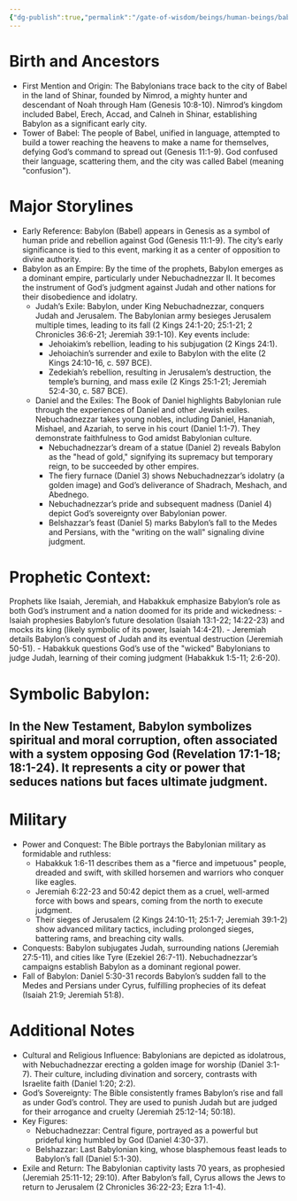 ```yaml
---
{"dg-publish":true,"permalink":"/gate-of-wisdom/beings/human-beings/babylonians/","tags":["#GateWisdom","Being","HumanBeing"]}
---
```



# Birth and Ancestors
- First Mention and Origin: The Babylonians trace back to the city of Babel in the land of Shinar, founded by Nimrod, a mighty hunter and descendant of Noah through Ham (Genesis 10:8-10). Nimrod’s kingdom included Babel, Erech, Accad, and Calneh in Shinar, establishing Babylon as a significant early city.
- Tower of Babel: The people of Babel, unified in language, attempted to build a tower reaching the heavens to make a name for themselves, defying God’s command to spread out (Genesis 11:1-9). God confused their language, scattering them, and the city was called Babel (meaning "confusion").

# Major Storylines

- Early Reference: Babylon (Babel) appears in Genesis as a symbol of human pride and rebellion against God (Genesis 11:1-9). The city’s early significance is tied to this event, marking it as a center of opposition to divine authority.
- Babylon as an Empire: By the time of the prophets, Babylon emerges as a dominant empire, particularly under Nebuchadnezzar II. It becomes the instrument of God’s judgment against Judah and other nations for their disobedience and idolatry.
    - Judah’s Exile: Babylon, under King Nebuchadnezzar, conquers Judah and Jerusalem. The Babylonian army besieges Jerusalem multiple times, leading to its fall (2 Kings 24:1-20; 25:1-21; 2 Chronicles 36:6-21; Jeremiah 39:1-10). Key events include:
        - Jehoiakim’s rebellion, leading to his subjugation (2 Kings 24:1).
        - Jehoiachin’s surrender and exile to Babylon with the elite (2 Kings 24:10-16, c. 597 BCE).
        - Zedekiah’s rebellion, resulting in Jerusalem’s destruction, the temple’s burning, and mass exile (2 Kings 25:1-21; Jeremiah 52:4-30, c. 587 BCE).
    - Daniel and the Exiles: The Book of Daniel highlights Babylonian rule through the experiences of Daniel and other Jewish exiles. Nebuchadnezzar takes young nobles, including Daniel, Hananiah, Mishael, and Azariah, to serve in his court (Daniel 1:1-7). They demonstrate faithfulness to God amidst Babylonian culture.
        - Nebuchadnezzar’s dream of a statue (Daniel 2) reveals Babylon as the "head of gold," signifying its supremacy but temporary reign, to be succeeded by other empires.
        - The fiery furnace (Daniel 3) shows Nebuchadnezzar’s idolatry (a golden image) and God’s deliverance of Shadrach, Meshach, and Abednego.
        - Nebuchadnezzar’s pride and subsequent madness (Daniel 4) depict God’s sovereignty over Babylonian power.
        - Belshazzar’s feast (Daniel 5) marks Babylon’s fall to the Medes and Persians, with the "writing on the wall" signaling divine judgment.
# Prophetic Context: 
Prophets like Isaiah, Jeremiah, and Habakkuk emphasize Babylon’s role as both God’s instrument and a nation doomed for its pride and wickedness:
    - Isaiah prophesies Babylon’s future desolation (Isaiah 13:1-22; 14:22-23) and mocks its king (likely symbolic of its power, Isaiah 14:4-21).
    - Jeremiah details Babylon’s conquest of Judah and its eventual destruction (Jeremiah 50-51).
    - Habakkuk questions God’s use of the "wicked" Babylonians to judge Judah, learning of their coming judgment (Habakkuk 1:5-11; 2:6-20).
# Symbolic Babylon: 
In the New Testament, Babylon symbolizes spiritual and moral corruption, often associated with a system opposing God (Revelation 17:1-18; 18:1-24). It represents a city or power that seduces nations but faces ultimate judgment.
-  
# Military

- Power and Conquest: The Bible portrays the Babylonian military as formidable and ruthless:
    - Habakkuk 1:6-11 describes them as a "fierce and impetuous" people, dreaded and swift, with skilled horsemen and warriors who conquer like eagles.
    - Jeremiah 6:22-23 and 50:42 depict them as a cruel, well-armed force with bows and spears, coming from the north to execute judgment.
    - Their sieges of Jerusalem (2 Kings 24:10-11; 25:1-7; Jeremiah 39:1-2) show advanced military tactics, including prolonged sieges, battering rams, and breaching city walls.
- Conquests: Babylon subjugates Judah, surrounding nations (Jeremiah 27:5-11), and cities like Tyre (Ezekiel 26:7-11). Nebuchadnezzar’s campaigns establish Babylon as a dominant regional power.
- Fall of Babylon: Daniel 5:30-31 records Babylon’s sudden fall to the Medes and Persians under Cyrus, fulfilling prophecies of its defeat (Isaiah 21:9; Jeremiah 51:8).

# Additional Notes

- Cultural and Religious Influence: Babylonians are depicted as idolatrous, with Nebuchadnezzar erecting a golden image for worship (Daniel 3:1-7). Their culture, including divination and sorcery, contrasts with Israelite faith (Daniel 1:20; 2:2).
- God’s Sovereignty: The Bible consistently frames Babylon’s rise and fall as under God’s control. They are used to punish Judah but are judged for their arrogance and cruelty (Jeremiah 25:12-14; 50:18).
- Key Figures:
    - Nebuchadnezzar: Central figure, portrayed as a powerful but prideful king humbled by God (Daniel 4:30-37).
    - Belshazzar: Last Babylonian king, whose blasphemous feast leads to Babylon’s fall (Daniel 5:1-30).
- Exile and Return: The Babylonian captivity lasts 70 years, as prophesied (Jeremiah 25:11-12; 29:10). After Babylon’s fall, Cyrus allows the Jews to return to Jerusalem (2 Chronicles 36:22-23; Ezra 1:1-4).

